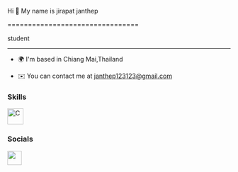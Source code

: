 Hi 👋 My name is jirapat janthep

================================

student

-------

* 🌍  I'm based in Chiang Mai,Thailand

* ✉️  You can contact me at [janthep123123@gmail.com](mailto:janthep123123@gmail.com)

### Skills

<p align="left">

<a href="https://docs.microsoft.com/en-us/cpp/?view=msvc-170" target="_blank" rel="noreferrer"><img src="https://raw.githubusercontent.com/danielcranney/readme-generator/main/public/icons/skills/c-colored.svg" width="36" height="36" alt="C" /></a>

</p>

### Socials

<p align="left"> <a href="https://www.facebook.com/profile.php?id=100015888373164" target="_blank" rel="noreferrer"><img src="https://raw.githubusercontent.com/danielcranney/readme-generator/main/public/icons/socials/facebook.svg" width="32" height="32" /></a></p>

